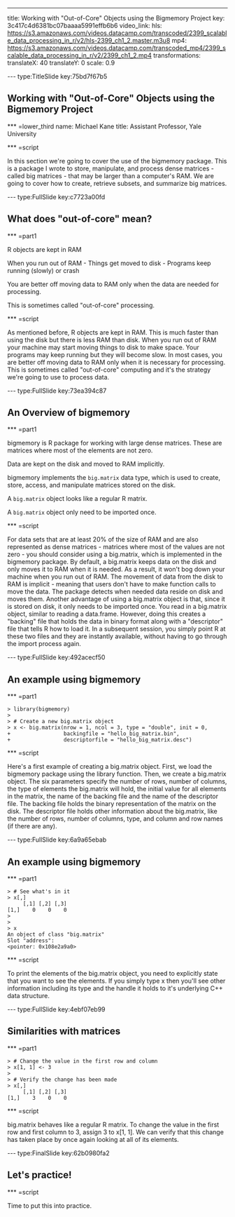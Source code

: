 ---
title: Working with "Out-of-Core" Objects using the Bigmemory Project
key: 3c417c4d6381bc07baaaa5991effb6b6
video_link:
    hls: https://s3.amazonaws.com/videos.datacamp.com/transcoded/2399_scalable_data_processing_in_r/v2/hls-2399_ch1_2.master.m3u8
    mp4: https://s3.amazonaws.com/videos.datacamp.com/transcoded_mp4/2399_scalable_data_processing_in_r/v2/2399_ch1_2.mp4
transformations:
    translateX: 40
    translateY: 0
    scale: 0.9

--- type:TitleSlide key:75bd7f67b5
## Working with "Out-of-Core" Objects using the Bigmemory Project


*** =lower_third
name: Michael Kane
title: Assistant Professor, Yale University

*** =script 

In this section we're going to cover the use of the bigmemory package. This is a package I wrote to store, manipulate, and process dense matrices - called big matrices - that may be larger than a computer's RAM.
We are going to cover how to create, retrieve subsets, and summarize big matrices.


--- type:FullSlide key:c7723a00fd
## What does "out-of-core" mean?

*** =part1

R objects are kept in RAM

When you run out of RAM
    - Things get moved to disk
    - Programs keep running (slowly) or crash

You are better off moving data to RAM only when the data are needed for processing.

This is sometimes called "out-of-core" processing.

*** =script

As mentioned before, R objects are kept in RAM. This is much faster than using the disk but there is less RAM than disk. When you run out of RAM your machine may start moving things to disk to make space. Your programs may keep running but they will become slow. In most cases, you are better off moving data to RAM only when it is necessary for processing. This is sometimes called "out-of-core" computing and it's the strategy we're going to use to process data.


--- type:FullSlide key:73ea394c87
## An Overview of bigmemory

*** =part1

bigmemory is R package for working with large dense matrices. These are matrices where most of the elements are not zero.

Data are kept on the disk and moved to RAM implicitly.

bigmemory implements the `big.matrix` data type, which is used to create, store, access, and manipulate matrices stored on the disk.

A `big.matrix` object looks like a regular R matrix.

A `big.matrix` object only need to be imported once.

*** =script

For data sets that are at least 20% of the size of RAM and are also represented as dense matrices - matrices where most of the values are not zero - you should consider using a big.matrix, which is implemented in the bigmemory package. By default, a big.matrix keeps data on the disk and only moves it to RAM when it is needed. As a result, it won't bog down your machine when you run out of RAM.
The movement of data from the disk to RAM is implicit - meaning that users don't have to make function calls to move the data. The package detects when needed data reside on disk and moves them.
Another advantage of using a big.matrix object is that, since it is stored on disk, it only needs to be imported once. You read in a big.matrix object, similar to reading a data.frame. However, doing this creates a "backing" file that holds the data in binary format along with a "descriptor" file that tells R how to load it. In a subsequent session, you simply point R at these two files and they are instantly available, without having to go through the import process again.


--- type:FullSlide key:492acecf50
## An example using bigmemory

*** =part1

```{r}
> library(bigmemory)
> 
> # Create a new big.matrix object
> x <- big.matrix(nrow = 1, ncol = 3, type = "double", init = 0, 
+                 backingfile = "hello_big_matrix.bin",
+                 descriptorfile = "hello_big_matrix.desc")

```

*** =script

Here's a first example of creating a big.matrix object. First, we load the bigmemory package using the library function. Then, we create a big.matrix object. The six parameters specify the number of rows, number of columns, the type of elements the big.matrix will hold, the initial value for all elements in the matrix, the name of the backing file and the name of the descriptor file. The backing file holds the binary representation of the matrix on the disk. The descriptor file holds other information about the big.matrix, like the number of rows, number of columns, type, and column and row names (if there are any).



--- type:FullSlide key:6a9a65ebab
## An example using bigmemory

*** =part1

```{r}
> # See what's in it
> x[,]
     [,1] [,2] [,3]
[1,]    0    0    0
>
> 
> x
An object of class "big.matrix"
Slot "address":
<pointer: 0x108e2a9a0>
```

*** =script

To print the elements of the big.matrix object, you need to explicitly state that you want to see the elements. If you simply type x then you'll see other information including its type and the handle it holds to it's underlying C++ data structure. 

--- type:FullSlide key:4ebf07eb99
## Similarities with matrices

*** =part1

```{r}
> # Change the value in the first row and column
> x[1, 1] <- 3
> 
> # Verify the change has been made
> x[,]
     [,1] [,2] [,3]
[1,]    3    0    0
```

*** =script

big.matrix behaves like a regular R matrix. To change the value in the first row and first column to 3, assign 3 to x[1, 1]. We can verify that this change has taken place by once again looking at all of its elements.

--- type:FinalSlide key:62b0980fa2
## Let's practice!

*** =script

Time to put this into practice.

